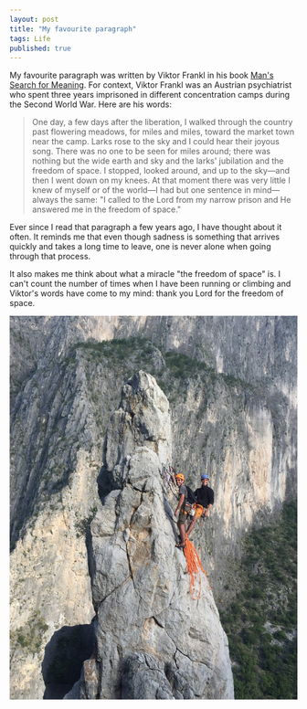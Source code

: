 ```yaml
---
layout: post
title: "My favourite paragraph"
tags: Life
published: true
---
```


My favourite paragraph was written by Viktor Frankl in his book [Man's Search for Meaning](https://en.wikipedia.org/wiki/Man%27s_Search_for_Meaning). For context, Viktor Frankl was an Austrian psychiatrist who spent three years imprisoned in different concentration camps during the Second World War. Here are his words:

> One day, a few days after the liberation, I walked through the country past flowering meadows, for
miles and miles, toward the market town near the camp. Larks rose to the sky and I could hear their
joyous song. There was no one to be seen for miles around; there was nothing but the wide earth
and sky and the larks' jubilation and the freedom of space. I stopped, looked around, and up to the
sky—and then I went down on my knees. At that moment there was very little I knew of myself or of
the world—I had but one sentence in mind—always the same: "I called to the Lord from my narrow
prison and He answered me in the freedom of space."

Ever since I read that paragraph a few years ago, I have thought about it often. It reminds me that even though sadness is something that arrives quickly and takes a long time to leave, one is never alone when going through that process.

It also makes me think about what a miracle "the freedom of space" is. I can't count the number of times when I have been running or climbing and Viktor's words have come to my mind: thank you Lord for the freedom of space.

<p align="center">
<img src="/assets/images/favourite_paragraph/spire.jpeg" alt="Running" width="510"/>
</p>